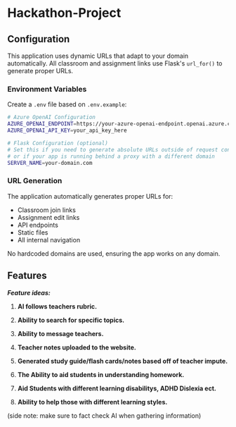 # Hackathon-Project

## Configuration

This application uses dynamic URLs that adapt to your domain automatically. All classroom and assignment links use Flask's `url_for()` to generate proper URLs.

### Environment Variables

Create a `.env` file based on `.env.example`:

```bash
# Azure OpenAI Configuration
AZURE_OPENAI_ENDPOINT=https://your-azure-openai-endpoint.openai.azure.com/
AZURE_OPENAI_API_KEY=your_api_key_here

# Flask Configuration (optional)
# Set this if you need to generate absolute URLs outside of request context
# or if your app is running behind a proxy with a different domain
SERVER_NAME=your-domain.com
```

### URL Generation

The application automatically generates proper URLs for:
- Classroom join links
- Assignment edit links
- API endpoints
- Static files
- All internal navigation

No hardcoded domains are used, ensuring the app works on any domain.

## Features

_**Feature ideas:​**_

1. **AI follows teachers rubric.**

1. **Ability to search for specific topics​.**

1. **Ability to message teachers.**

1. **Teacher notes uploaded to the website.​**

1. **Generated study guide/flash cards/notes based off of teacher impute.**

1. **The Ability to aid students in understanding homework.**

1. **Aid Students with different learning disabilitys, ADHD Dislexia ect.**

1. **Ability to help those with different learning styles.​**

(side note: make sure to fact check AI when gathering information)
